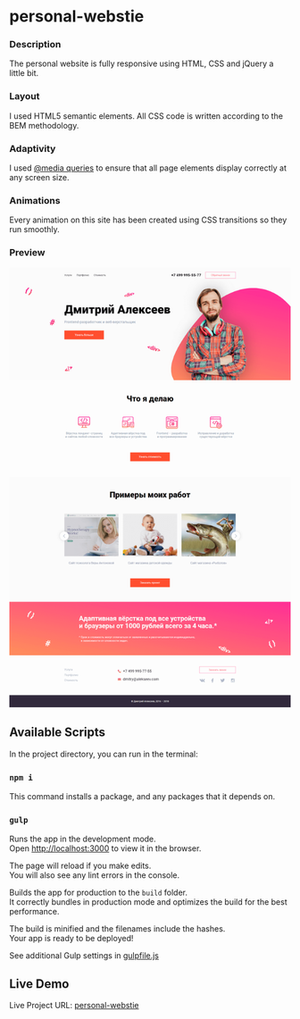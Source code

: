 # personal-webstie

### Description

The personal website is fully responsive using HTML, CSS and jQuery a little bit.

### Layout

I used HTML5 semantic elements. All CSS code is written according to the BEM methodology.

### Adaptivity

I used [@media queries](https://developer.mozilla.org/en-US/docs/Web/CSS/@media) to ensure that all page elements display correctly at any screen size.

### Animations

Every animation on this site has been created using CSS transitions so they run smoothly.

### Preview

![Preview](./preview/preview.png)


## Available Scripts

In the project directory, you can run in the terminal:

### `npm i`

This command installs a package, and any packages that it depends on.

### `gulp`

Runs the app in the development mode.<br />
Open [http://localhost:3000](http://localhost:3000) to view it in the browser.

The page will reload if you make edits.<br />
You will also see any lint errors in the console.

Builds the app for production to the `build` folder.<br />
It correctly bundles in production mode and optimizes the build for the best performance.

The build is minified and the filenames include the hashes.<br />
Your app is ready to be deployed!

See additional Gulp settings in [gulpfile.js](https://github.com/KonstHardy/personal-webstie/blob/master/gulpfile.js)


## Live Demo
Live Project URL: [personal-webstie](https://konsthardy.github.io/personal-webstie/)

